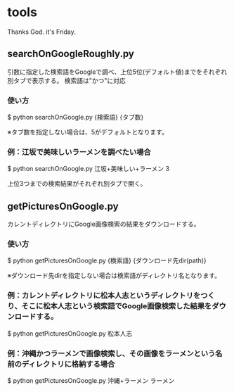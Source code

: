 # tools
Thanks God. it's Friday.

## searchOnGoogleRoughly.py

引数に指定した検索語をGoogleで調べ、上位5位(デフォルト値)までをそれぞれ別タブで表示する。
検索語は"かつ"に対応

### 使い方

$ python searchOnGoogle.py {検索語} {タブ数}

※タブ数を指定しない場合は、5がデフォルトとなります。

### 例：江坂で美味しいラーメンを調べたい場合

$ python searchOnGoogle.py 江坂+美味しい+ラーメン 3

上位3つまでの検索結果がそれぞれ別タブで開く。

## getPicturesOnGoogle.py

カレントディレクトリにGoogle画像検索の結果をダウンロードする。

### 使い方

$ python getPicturesOnGoogle.py {検索語} {ダウンロード先dir(path)}

※ダウンロード先dirを指定しない場合は検索語がディレクトリ名となります。

### 例：カレントディレクトリに松本人志というディレクトリをつくり、そこに松本人志という検索語でGoogle画像検索した結果をダウンロードする。

$ python getPicturesOnGoogle.py 松本人志

### 例：沖縄かつラーメンで画像検索し、その画像をラーメンという名前のディレクトリに格納する場合

$ python getPicturesOnGoogle.py 沖縄+ラーメン ラーメン

